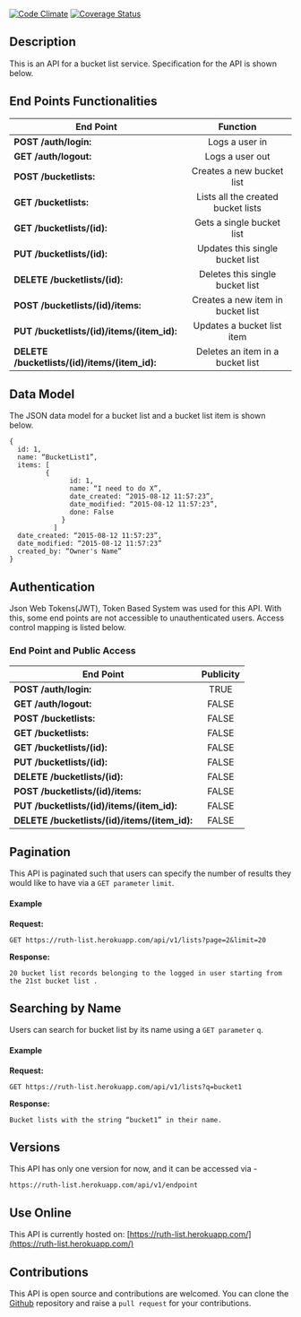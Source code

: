 [![Code Climate](https://codeclimate.com/github/andela-rchukwumam/Bucketlist/badges/gpa.svg)](https://codeclimate.com/github/andela-rchukwumam/Bucketlist)
[![Coverage Status](https://coveralls.io/repos/andela-rchukwumam/Bucketlist/badge.svg?branch=master&service=github)](https://coveralls.io/github/andela-rchukwumam/Bucketlist?branch=master)

## Description
This is an API for a bucket list service. Specification for the API is shown below.

## End Points Functionalities
|End Point| Function  |
|---------------------|:----:|
|**POST /auth/login:** |Logs a user in
| **GET /auth/logout:**| Logs a user out
| **POST /bucketlists:**| Creates a new bucket list
| **GET /bucketlists:**| Lists all the created bucket lists
|**GET /bucketlists/(id):**| Gets a single bucket list
| **PUT /bucketlists/(id):** |Updates this single bucket list
| **DELETE /bucketlists/(id):**| Deletes this single bucket list
| **POST /bucketlists/(id)/items:** |Creates a new item in bucket list
|**PUT /bucketlists/(id)/items/(item_id):**| Updates a bucket list item
|**DELETE /bucketlists/(id)/items/(item_id):**| Deletes an item in a bucket list

## Data Model
 The JSON data model for a bucket list and a bucket list item is shown below.

```
{
  id: 1,
  name: “BucketList1”,
  items: [
         {
               id: 1,
               name: “I need to do X”,
               date_created: “2015-08-12 11:57:23”,
               date_modified: “2015-08-12 11:57:23”,
               done: False
             }
           ]
  date_created: “2015-08-12 11:57:23”,
  date_modified: “2015-08-12 11:57:23”
  created_by: “Owner's Name”
}
```

## Authentication
Json Web Tokens(JWT), Token Based System was used for this API. With this, some end points are not accessible to unauthenticated users. Access control mapping is listed below.

### End Point and Public Access
|End Point| Publicity  |
|---------------------|:----:|
|**POST /auth/login:**| TRUE |
| **GET /auth/logout:**| FALSE|
| **POST /bucketlists:**| FALSE|
| **GET /bucketlists:**| FALSE|
| **GET /bucketlists/(id):**| FALSE|
| **PUT /bucketlists/(id):**| FALSE|
| **DELETE /bucketlists/(id):**| FALSE |
|**POST /bucketlists/(id)/items:**|  FALSE|
| **PUT /bucketlists/(id)/items/(item_id):**| FALSE|
| **DELETE /bucketlists/(id)/items/(item_id):**| FALSE|

## Pagination
This API is paginated such that users can specify the number of results they would like to have via a `GET parameter` `limit`.

#### Example

**Request:**
```
GET https://ruth-list.herokuapp.com/api/v1/lists?page=2&limit=20
```

**Response:**
```
20 bucket list records belonging to the logged in user starting from the 21st bucket list .
```

  ## Searching by Name
  Users can search for bucket list by its name using a `GET parameter` `q`.
  #### Example

  **Request:**
  ```
  GET https://ruth-list.herokuapp.com/api/v1/lists?q=bucket1
  ```

  **Response:**
  ```
  Bucket lists with the string “bucket1” in their name.
  ```

## Versions
This API has only one version for now, and it can be accessed via -
```
https://ruth-list.herokuapp.com/api/v1/endpoint
```

## Use Online
 This API is currently hosted on:
 [https://ruth-list.herokuapp.com/](https://ruth-list.herokuapp.com/)

## Contributions
 This API is open source and contributions are welcomed. You can clone the [Github](https://github.com/andela-rchukwumam/Bucketlist) repository and raise a `pull request` for your contributions.  
